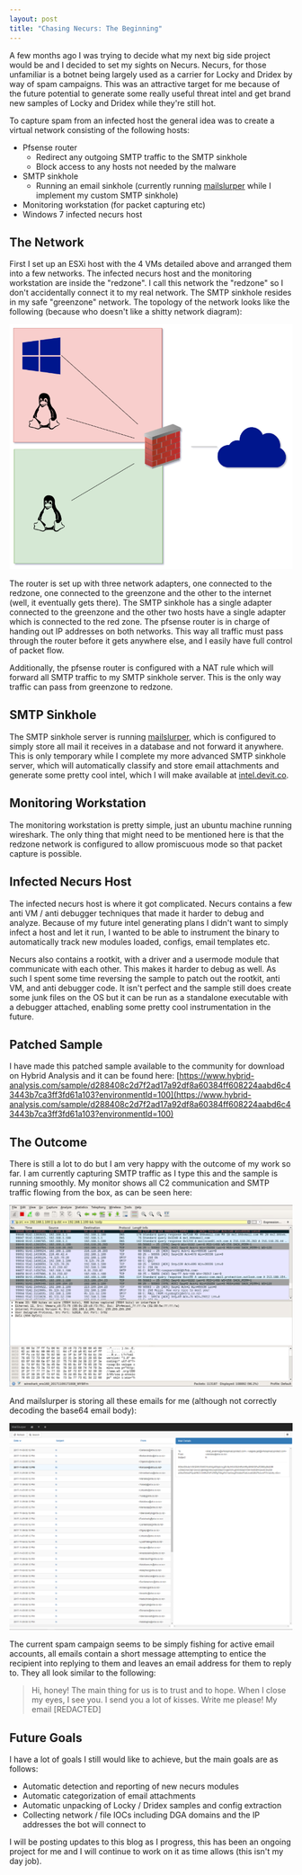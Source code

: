 ```yaml
---
layout: post
title: "Chasing Necurs: The Beginning"
---
```


A few months ago I was trying to decide what my next big side project would be and I decided to set my sights on Necurs. Necurs, for those unfamiliar is a botnet being largely used as a carrier for Locky and Dridex by way of spam campaigns. This was an attractive target for me because of the future potential to generate some really useful threat intel and get brand new samples of Locky and Dridex while they're still hot.

To capture spam from an infected host the general idea was to create a virtual network consisting of the following hosts:

- Pfsense router
    - Redirect any outgoing SMTP traffic to the SMTP sinkhole
    - Block access to any hosts not needed by the malware
- SMTP sinkhole
    - Running an email sinkhole (currently running [mailslurper](https://github.com/mailslurper/mailslurper/) while I implement my custom SMTP sinkhole)
- Monitoring workstation (for packet capturing etc)
- Windows 7 infected necurs host

## The Network

First I set up an ESXi host with the 4 VMs detailed above and arranged them into a few networks. The infected necurs host and the monitoring workstation are inside the "redzone". I call this network the "redzone" so I don't accidentally connect it to my real network. The SMTP sinkhole resides in my safe "greenzone" network. The topology of the network looks like the following (because who doesn't like a shitty network diagram):

![redzone greenzone network diagram](/images/necurs-network-diagram.png "redzone greenzone network diagram")

The router is set up with three network adapters, one connected to the redzone, one connected to the greenzone and the other to the internet (well, it eventually gets there). The SMTP sinkhole has a single adapter connected to the greenzone and the other two hosts have a single adapter which is connected to the red zone. The pfsense router is in charge of handing out IP addresses on both networks. This way all traffic must pass through the router before it gets anywhere else, and I easily have full control of packet flow.

Additionally, the pfsense router is configured with a NAT rule which will forward all SMTP traffic to my SMTP sinkhole server. This is the only way traffic can pass from greenzone to redzone.

## SMTP Sinkhole

The SMTP sinkhole server is running [mailslurper](https://github.com/mailslurper/mailslurper/), which is configured to simply store all mail it receives in a database and not forward it anywhere. This is only temporary while I complete my more advanced SMTP sinkhole server, which will automatically classify and store email attachments and generate some pretty cool intel, which I will make available at [intel.devit.co](http://intel.devit.co/).

## Monitoring Workstation

The monitoring workstation is pretty simple, just an ubuntu machine running wireshark. The only thing that might need to be mentioned here is that the redzone network is configured to allow promiscuous mode so that packet capture is possible.

## Infected Necurs Host

The infected necurs host is where it got complicated. Necurs contains a few anti VM / anti debugger techniques that made it harder to debug and analyze. Because of my future intel generating plans I didn't want to simply infect a host and let it run, I wanted to be able to instrument the binary to automatically track new modules loaded, configs, email templates etc.

Necurs also contains a rootkit, with a driver and a usermode module that communicate with each other. This makes it harder to debug as well. As such I spent some time reversing the sample to patch out the rootkit, anti VM, and anti debugger code. It isn't perfect and the sample still does create some junk files on the OS but it can be run as a standalone executable with a debugger attached, enabling some pretty cool instrumentation in the future.

## Patched Sample

I have made this patched sample available to the community for download on Hybrid Analysis and it can be found here: [https://www.hybrid-analysis.com/sample/d288408c2d7f2ad17a92df8a60384ff608224aabd6c43443b7ca3ff3fd61a103?environmentId=100](https://www.hybrid-analysis.com/sample/d288408c2d7f2ad17a92df8a60384ff608224aabd6c43443b7ca3ff3fd61a103?environmentId=100)

## The Outcome

There is still a lot to do but I am very happy with the outcome of my work so far. I am currently capturing SMTP traffic as I type this and the sample is running smoothly. My monitor shows all C2 communication and SMTP traffic flowing from the box, as can be seen here:

![necurs packet capture](/images/necurs-pcap.png "necurs packet capture")

And mailslurper is storing all these emails for me (although not correctly decoding the base64 email body):

![necurs email log](/images/necurs-emails.png "necurs email log")

The current spam campaign seems to be simply fishing for active email accounts, all emails contain a short message attempting to entice the recipient into replying to them and leaves an email address for them to reply to. They all look similar to the following:

>Hi, honey!
>The main thing for us is to trust and to hope. When I close my eyes, I see you.
>I send you a lot of kisses. Write me please! My email [REDACTED]

## Future Goals

I have a lot of goals I still would like to achieve, but the main goals are as follows:

- Automatic detection and reporting of new necurs modules
- Automatic categorization of email attachments
- Automatic unpacking of Locky / Dridex samples and config extraction
- Collecting network / file IOCs including DGA domains and the IP addresses the bot will connect to

I will be posting updates to this blog as I progress, this has been an ongoing project for me and I will continue to work on it as time allows (this isn't my day job).
